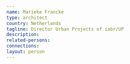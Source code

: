 ```yaml
---
name: Marieke Francke
type: architect
country: Netherlands
tagline: Director Urban Projects of iabr/UP
description:
related-persons:
connections:
layout: person
---
```

